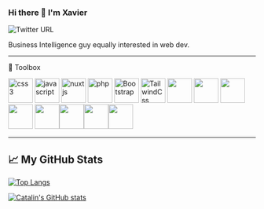 ### Hi there 👋 I'm Xavier
<img alt="Twitter URL" src="https://img.shields.io/twitter/url?style=social&url=https%3A%2F%2Ftwitter.com%2Ffifteenpeas">

Business Intelligence guy equally interested in web dev.


---

🧰 Toolbox

<img src="https://cdn.jsdelivr.net/gh/devicons/devicon/icons/css3/css3-original.svg" alt="css3" width="50" height="50" /> <img src="https://cdn.jsdelivr.net/gh/devicons/devicon/icons/javascript/javascript-original.svg" alt="javascript" width="50" height="50" /> <img src="https://cdn.jsdelivr.net/gh/devicons/devicon/icons/nuxtjs/nuxtjs-original.svg" alt="nuxtjs" width="50" height="50" /> <img src="https://cdn.jsdelivr.net/gh/devicons/devicon/icons/php/php-original.svg" alt="php" width="50" height="50" />
<img src="https://cdn.jsdelivr.net/gh/devicons/devicon/icons/bootstrap/bootstrap-original.svg" alt="Bootstrap" width="50" height="50"/>
<img src="https://cdn.jsdelivr.net/gh/devicons/devicon/icons/tailwindcss/tailwindcss-plain.svg" alt="TailwindCss" width="50" height="50"/>
<img src="https://cdn.jsdelivr.net/gh/devicons/devicon/icons/visualstudio/visualstudio-plain.svg" width="50" height="50" />
<img src="https://cdn.jsdelivr.net/gh/devicons/devicon/icons/sass/sass-original.svg"  width="50" height="50" />
<img src="https://cdn.jsdelivr.net/gh/devicons/devicon/icons/mysql/mysql-original.svg"  width="50" height="50" />
<img src="https://cdn.jsdelivr.net/gh/devicons/devicon/icons/vuejs/vuejs-original.svg"  width="50" height="50" />
<img src="https://cdn.jsdelivr.net/gh/devicons/devicon/icons/illustrator/illustrator-line.svg"  width="50" height="50" /><img src="https://cdn.jsdelivr.net/gh/devicons/devicon/icons/photoshop/photoshop-plain.svg"  width="50" height="50"/><img src="https://cdn.jsdelivr.net/gh/devicons/devicon/icons/markdown/markdown-original.svg" style="color:white;"  width="50" height="50"/><img src="https://cdn.jsdelivr.net/gh/devicons/devicon/icons/oracle/oracle-original.svg"  width="50" height="50"/>


---

## &#x1f4c8; My GitHub Stats

[![Top Langs](https://github-readme-stats.vercel.app/api/top-langs/?username=xavsio4&hide=java,html,css&theme=radical)](https://github.com/anuraghazra/github-readme-stats)

[![Catalin's GitHub stats](https://github-readme-stats.vercel.app/api?username=xavsio4&theme=radical)](https://github.com/anuraghazra/github-readme-stats)


<!--
**xavsio4/xavsio4** is a ✨ _special_ ✨ repository because its `README.md` (this file) appears on your GitHub profile.

Here are some ideas to get you started:

- 🔭 I’m currently working on ...
- 🌱 I’m currently learning ...
- 👯 I’m looking to collaborate on ...
- 🤔 I’m looking for help with ...
- 💬 Ask me about ...
- 📫 How to reach me: ...
- 😄 Pronouns: ...
- ⚡ Fun fact: ...
-->

